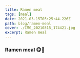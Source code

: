 ```yaml
---
title: Ramen meal
tags: [meal]
date: 2021-03-15T05:25:44.226Z
path: blog/ramen-meal
cover: ./IMG_20210315_174421.jpg
excerpt: Ramen meal
---
```


### Ramen meal 😋🥢